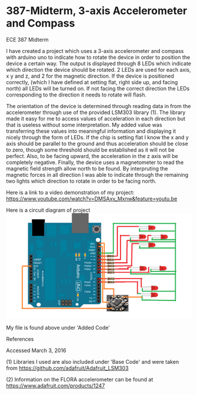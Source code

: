 # 387-Midterm, 3-axis Accelerometer and Compass 
ECE 387 Midterm 

  I have created a project which uses a 3-axis accelerometer and compass with arduino uno to indicate how to rotate the device in order to position the device a certain way. The output is displayed through 8 LEDs which indicate which direction the device should be rotated. 2 LEDs are used for each axis, x y and z, and 2 for the magnetic direction. If the device is positioned correctly, (which I have defined at setting flat, right side up, and facing north) all LEDs will be turned on. If not facing the correct direction the LEDs corresponding to the direction it needs to rotate will flash. 
  
  The orientation of the device is determined through reading data in from the accelerometer through use of the provided LSM303 library (1). The library made it easy for me to access values of acceleration in each direction but that is useless without some interpretation. My added value was transferring these values into meaningful information and displaying it nicely through the form of LEDs. If the chip is setting flat I know the x and y axis should be parallel to the ground and thus acceleration should be close to zero, though some threshold should be established as it will not be perfect. Also, to be facing upward, the acceleration in the z axis will be completely negative. Finally, the device uses a magnetometer to read the magnetic field strength allow north to be found. By interpruting the magnetic forces in all direction I was able to indicate through the remaining two lights which direction to rotate in order to be facing north. 
  
Here is a link to a video demonstration of my project: https://www.youtube.com/watch?v=DMSAxv_Mxnw&feature=youtu.be  
  
Here is a circuit diagram of project
![alt tag](https://github.com/sulliv35/387-Midterm/blob/master/ece387Midterm1.png)

My file is found above under 'Added Code'

References

Accessed March 3, 2016

(1) Libraries I used are also included under 'Base Code' and were taken from https://github.com/adafruit/Adafruit_LSM303

(2) Information on the FLORA accelerometer can be found at https://www.adafruit.com/products/1247 

